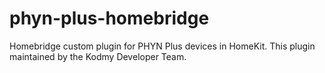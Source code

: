 # phyn-plus-homebridge
Homebridge custom plugin for PHYN Plus devices in HomeKit. This plugin  maintained by the Kodmy Developer Team.
